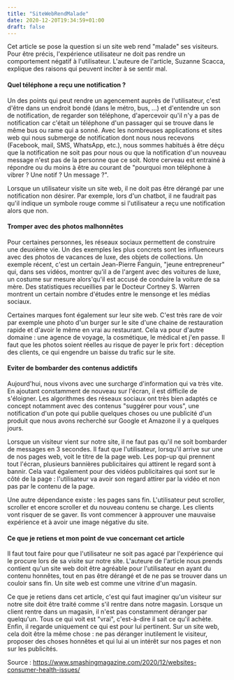 ```yaml
---
title: "SiteWebRendMalade"
date: 2020-12-20T19:34:59+01:00
draft: false
---
```


Cet article se pose la question si un site web rend "malade" ses visiteurs. Pour être précis, l'expérience utilisateur ne doit pas rendre un comportement négatif à l'utilisateur. L'auteure de l'article,  Suzanne Scacca, explique des raisons qui peuvent inciter à se sentir mal.



#### Quel téléphone a reçu une notification ?

Un des points qui peut rendre un agencement auprès de l'utilisateur, c'est d'être dans un endroit bondé (dans le métro, bus, ...) et d'entendre un son de notification, de regarder son téléphone, d'apercevoir qu'il n'y a pas de notification car c'était un téléphone d'un passager qui se trouve dans le même bus ou rame qui a sonné. Avec les nombreuses applications et sites web qui nous submerge de notification dont nous nous recevons (Facebook, mail, SMS, WhatsApp, etc.), nous sommes habitués à être déçu que la notification ne soit pas pour nous ou que la notification d'un nouveau message n'est pas de la personne que ce soit. Notre cerveau est entrainé à répondre ou du moins à être au courant de "pourquoi mon téléphone à vibrer ? Une notif ? Un message ?".

Lorsque un utilisateur visite un site web, il ne doit pas être dérangé par une notification non désirer. Par exemple, lors d'un chatbot, il ne faudrait pas qu'il indique un symbole rouge comme si l'utilisateur a reçu une notification alors que non. 



#### Tromper avec des photos malhonnêtes 

Pour certaines personnes, les réseaux sociaux permettent de construire une deuxième vie. Un des exemples les plus concrets sont les influenceurs avec des photos de vacances de luxe, des objets de collections. Un exemple récent, c'est un certain Jean-Pierre Fanguin, "jeune entrepreneur" qui, dans ses vidéos, montrer qu'il a de l'argent avec des voitures de luxe, un costume sur mesure alors'qu'il est accusé de conduire la voiture de sa mère. Des statistiques recueillies par le Docteur Cortney S. Warren montrent un certain nombre d'études entre le mensonge et les médias sociaux.

Certaines marques font également sur leur site web. C'est très rare de voir par exemple une photo d'un burger sur le site d'une chaine de restauration rapide et d'avoir le même en vrai au restaurant. Cela va pour d'autre domaine : une agence de voyage, la cosmétique, le médical et j'en passe. Il faut que les photos soient réelles au risque de payer le prix fort : déception des clients, ce qui engendre un baisse du trafic sur le site. 



#### Eviter de bombarder des contenus addictifs 

Aujourd'hui, nous vivons avec une surcharge d'information qui va très vite. En ajoutant constamment de nouveau sur l'écran, il est difficile de s'éloigner. Les algorithmes des réseaux sociaux ont très bien adaptés ce concept notamment avec des contenus "suggérer pour vous", une notification d'un pote qui publie quelques choses ou une publicité d'un produit que nous avons recherché sur Google et Amazone il y a quelques jours.

Lorsque un visiteur vient sur notre site, il ne faut pas qu'il ne soit bombarder de messages en 3 secondes. Il faut que l'utilisateur, lorsqu'il arrive sur une de nos pages web, voit le titre de la page web. Les pop-up qui prennent tout l'écran, plusieurs bannières publicitaires qui attirent le regard sont à bannir. Cela vaut également pour des vidéos publicitaires qui sont sur le côté de la page : l'utilisateur va avoir son regard attirer par la vidéo et non pas par le contenu de la page. 

Une autre dépendance existe : les pages sans fin. L'utilisateur peut scroller, scroller et encore scroller et du nouveau contenu se charge. Les clients vont risquer de se gaver. Ils vont commencer à approuver une mauvaise expérience et à avoir une image négative du site. 



#### Ce que je retiens et mon point de vue concernant cet article

Il faut tout faire pour que l'utilisateur ne soit pas agacé par l'expérience qui le procure lors de sa visite sur notre site. L'auteure de l'article nous prends contient qu'un site web doit être agréable pour l'utilisateur en ayant du contenu honnêtes, tout en pas être dérangé et de ne pas se trouver dans un couloir sans fin. Un site web est comme une vitrine d'un magasin.

Ce que je retiens dans cet article, c'est qui faut imaginer qu'un visiteur sur notre site doit être traité comme s'il rentre dans notre magasin. Lorsque un client rentre dans un magasin, il n'est pas constamment déranger par quelqu'un. Tous ce qui voit est "vrai", c'est-à-dire il sait ce qu'il achète. Enfin, il regarde uniquement ce qui est pour lui pertinent. Sur un site web, cela doit être la même chose : ne pas déranger inutilement le visiteur, proposer des choses honnêtes et qui lui ai un intérêt sur nos pages et non sur les publicités. 



Source : https://www.smashingmagazine.com/2020/12/websites-consumer-health-issues/